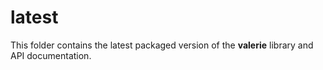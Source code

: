 latest
======

This folder contains the latest packaged version of the **valerie** library and API documentation.
